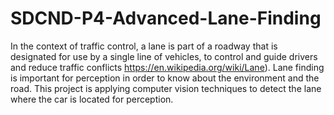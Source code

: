 # SDCND-P4-Advanced-Lane-Finding
In the context of traffic control, a lane is part of a roadway that is designated for use by a single line of vehicles, to control and guide drivers and reduce traffic conflicts https://en.wikipedia.org/wiki/Lane). Lane finding is important for perception in order to know about the environment and the road. This project is applying computer vision techniques to detect the lane where the car is located for perception. 
